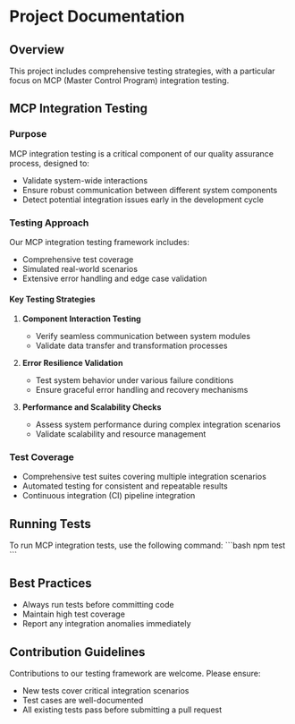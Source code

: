 # Project Documentation

## Overview
This project includes comprehensive testing strategies, with a particular focus on MCP (Master Control Program) integration testing.

## MCP Integration Testing

### Purpose
MCP integration testing is a critical component of our quality assurance process, designed to:
- Validate system-wide interactions
- Ensure robust communication between different system components
- Detect potential integration issues early in the development cycle

### Testing Approach
Our MCP integration testing framework includes:
- Comprehensive test coverage
- Simulated real-world scenarios
- Extensive error handling and edge case validation

#### Key Testing Strategies
1. **Component Interaction Testing**
   - Verify seamless communication between system modules
   - Validate data transfer and transformation processes

2. **Error Resilience Validation**
   - Test system behavior under various failure conditions
   - Ensure graceful error handling and recovery mechanisms

3. **Performance and Scalability Checks**
   - Assess system performance during complex integration scenarios
   - Validate scalability and resource management

### Test Coverage
- Comprehensive test suites covering multiple integration scenarios
- Automated testing for consistent and repeatable results
- Continuous integration (CI) pipeline integration

## Running Tests
To run MCP integration tests, use the following command:
\`\`\`bash
npm test
\`\`\`

## Best Practices
- Always run tests before committing code
- Maintain high test coverage
- Report any integration anomalies immediately

## Contribution Guidelines
Contributions to our testing framework are welcome. Please ensure:
- New tests cover critical integration scenarios
- Test cases are well-documented
- All existing tests pass before submitting a pull request
